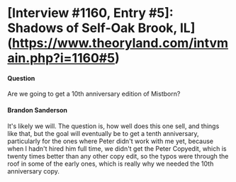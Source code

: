 # [Interview #1160, Entry #5]: Shadows of Self-Oak Brook, IL](https://www.theoryland.com/intvmain.php?i=1160#5)

#### Question

Are we going to get a 10th anniversary edition of Mistborn?

#### Brandon Sanderson

It's likely we will. The question is, how well does this one sell, and things like that, but the goal will eventually be to get a tenth anniversary, particularly for the ones where Peter didn't work with me yet, because when I hadn't hired him full time, we didn't get the Peter Copyedit, which is twenty times better than any other copy edit, so the typos were through the roof in some of the early ones, which is really why we needed the 10th anniversary copy.

